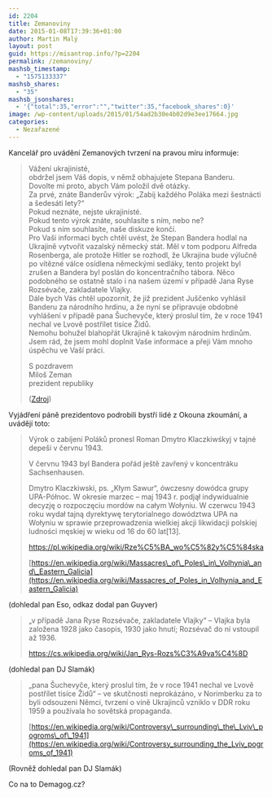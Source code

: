 ```yaml
---
id: 2204
title: Zemanoviny
date: 2015-01-08T17:39:36+01:00
author: Martin Malý
layout: post
guid: https://misantrop.info/?p=2204
permalink: /zemanoviny/
mashsb_timestamp:
  - "1575133337"
mashsb_shares:
  - "35"
mashsb_jsonshares:
  - '{"total":35,"error":"","twitter":35,"facebook_shares":0}'
image: /wp-content/uploads/2015/01/54ad2b30e4b02d9e3ee17664.jpg
categories:
  - Nezařazené
---
```

Kancelář pro uvádění Zemanových tvrzení na pravou míru informuje:

<!--more-->

> Vážení ukrajinisté,  
> obdržel jsem Váš dopis, v němž obhajujete Stepana Banderu.  
> Dovolte mi proto, abych Vám položil dvě otázky.  
> Za prvé, znáte Banderův výrok: „Zabij každého Poláka mezi šestnácti a šedesáti lety?“  
> Pokud neznáte, nejste ukrajinisté.  
> Pokud tento výrok znáte, souhlasíte s ním, nebo ne?  
> Pokud s ním souhlasíte, naše diskuze končí.  
> Pro Vaši informaci bych chtěl uvést, že Stepan Bandera hodlal na Ukrajině vytvořit vazalský německý stát. Měl v tom podporu Alfreda Rosenberga, ale protože Hitler se rozhodl, že Ukrajina bude výlučně po vítězné válce osídlena německými sedláky, tento projekt byl zrušen a Bandera byl poslán do koncentračního tábora. Něco podobného se ostatně stalo i na našem území v případě Jana Ryse Rozsévače, zakladatele Vlajky.  
> Dále bych Vás chtěl upozornit, že již prezident Juščenko vyhlásil Banderu za národního hrdinu, a že nyní se připravuje obdobné vyhlášení v případě pana Šuchevyče, který proslul tím, že v roce 1941 nechal ve Lvově postřílet tisíce Židů.  
> Nemohu bohužel blahopřát Ukrajině k takovým národním hrdinům.  
> Jsem rád, že jsem mohl doplnit Vaše informace a přeji Vám mnoho úspěchu ve Vaší práci.
> 
> S pozdravem  
> Miloš Zeman  
> prezident republiky
> 
> ([Zdroj](https://www.parlamentnilisty.cz/arena/monitor/Zeman-se-verejne-vysmal-ukrajinistum-kteri-protestovali-proti-tomu-co-rekl-o-Banderovi-353366))

Vyjádření páně prezidentovo podrobili bystří lidé z Okouna zkoumání, a uvádějí toto:

> Výrok o zabíjení Poláků pronesl Roman Dmytro Klaczkiwśkyj v tajné depeši v červnu 1943.
> 
> V červnu 1943 byl Bandera pořád ještě zavřený v koncentráku Sachsenhausen.
> 
> Dmytro Klaczkiwski, ps. &#8222;Kłym Sawur&#8220;, ówczesny dowódca grupy UPA-Północ. W okresie marzec &#8211; maj 1943 r. podjął indywidualnie decyzję o rozpoczęciu mordów na całym Wołyniu. W czerwcu 1943 roku wydał tajną dyrektywę terytorialnego dowództwa UPA na Wołyniu w sprawie przeprowadzenia wielkiej akcji likwidacji polskiej ludności męskiej w wieku od 16 do 60 lat[13].
> 
> <https://pl.wikipedia.org/wiki/Rze%C5%BA_wo%C5%82y%C5%84ska>
> 
> [https://en.wikipedia.org/wiki/Massacres\_of\_Poles\_in\_Volhynia\_and\_Eastern_Galicia](https://en.wikipedia.org/wiki/Massacres_of_Poles_in_Volhynia_and_Eastern_Galicia)

(dohledal pan Eso, odkaz dodal pan Guyver)

> &#8222;v případě Jana Ryse Rozsévače, zakladatele Vlajky&#8220; &#8211; Vlajka byla založena 1928 jako časopis, 1930 jako hnutí; Rozsévač do ní vstoupil až 1936.
> 
> <https://cs.wikipedia.org/wiki/Jan_Rys-Rozs%C3%A9va%C4%8D>

(dohledal pan DJ Slamák)

> &#8222;pana Šuchevyče, který proslul tím, že v roce 1941 nechal ve Lvově postřílet tisíce Židů&#8220; &#8211; ve skutčnosti neprokázáno, v Norimberku za to byli odsouzeni Němci, tvrzení o vině Ukrajinců vzniklo v DDR roku 1959 a používala ho sovětská propaganda.
> 
> [https://en.wikipedia.org/wiki/Controversy\_surrounding\_the\_Lviv\_pogroms\_of\_1941](https://en.wikipedia.org/wiki/Controversy_surrounding_the_Lviv_pogroms_of_1941)

(Rovněž dohledal pan DJ Slamák)

Co na to Demagog.cz?